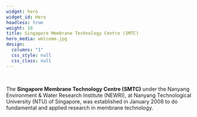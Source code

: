 ```yaml
---
widget: hero
widget_id: Hero
headless: true
weight: 10
title: Singapore Membrane Technology Centre (SMTC)
hero_media: welcome.jpg
design:
  columns: "1"
  css_style: null
  css_class: null
---
```

<br>

The **Singapore Membrane Technology Centre (SMTC)** under the Nanyang Environment & Water Research Institute (NEWRI), at Nanyang Technological University (NTU) of Singapore, was established in January 2008 to do fundamental and applied research in membrane technology.
